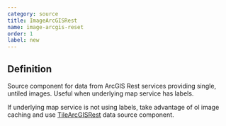 ```yaml
---
category: source
title: ImageArcGISRest
name: image-arcgis-reset
order: 1
label: new
---
```


## Definition

Source component for data from ArcGIS Rest services providing single, untiled images. Useful when underlying map service has labels.

If underlying map service is not using labels, take advantage of ol image caching and use [TileArcGISRest](/components/tile-arcgis-reset/overview) data source component.